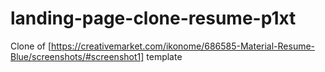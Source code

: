 # landing-page-clone-resume-p1xt
Clone of [https://creativemarket.com/ikonome/686585-Material-Resume-Blue/screenshots/#screenshot1] template
